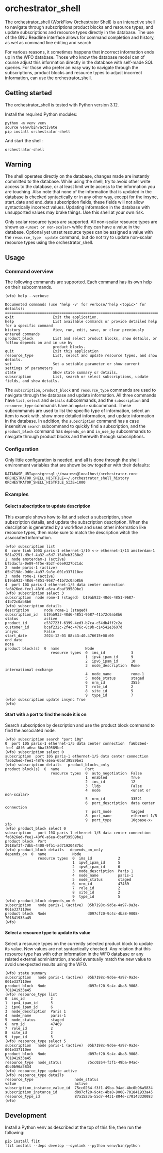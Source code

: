 # orchestrator_shell

The orchestrator_shell (WorkFlow Orchestrator Shell) is an interactive shell to navigate
through subscriptions product blocks and resource types, and update
subscriptions and resource types directly in the database. The use of the GNU
Readline interface allows for command completion and history, as wel as command
line editing and search.

For various reasons, it sometimes happens that incorrect information ends up in
the WFO database. Those who know the database model can of course adjust this
information directly in the database with self-made SQL queries. For those who
prefer an easy way to navigate through the subscriptions, product blocks and
resource types to adjust incorrect information, can use the orchestrator_shell.

## Getting started

The orchestrator_shell is tested with Python version 3.12.

Install the required Python modules:

```shell
python -m venv venv
source venv/bin/activate
pip install orchestrator-shell
```

And start the shell:

```shell
orchestrator-shell
```

## Warning

The shell operates directly on the database, changes made are instantly
committed to the database. While using the shell, try to avoid other write
access to the database, or at least limit write access to the information you
are touching. Also note that none of the information that is updated in the
database is checked syntactically or in any other way, except for the insync,
start_date and end_date subscription fields, these fields will not allow
syntactically incorrect values.  Updating information in the database with
unsupported values may brake things. Use this shell at your own risk.

Only scalar resource types are supported. All non-scalar resource types are
shown as `<unset or non-scalar>` while they can have a value in the database.
Optional yet unset resource types can be assigned a value with the
`resource_type  update` command, but do not try to update non-scalar resource
types using the orchestrator_shell.

## Usage

### Command overview

The following commands are supported. Each command has its own help on their
subcommands.

```text
(wfo) help --verbose

Documented commands (use 'help -v' for verbose/'help <topic>' for details):
======================================================================================================
exit                  Exit the application.
help                  List available commands or provide detailed help for a specific command
history               View, run, edit, save, or clear previously entered commands
product_block         List and select product blocks, show details, or follow depends on and in use by
                      product blocks.
quit                  Exit this application
resource_type         List, select and update resource types, and show details.
set                   Set a settable parameter or show current settings of parameters
state                 Show state summary or details.
subscription          List, search or select subscriptions, update fields, and show details.
```

The `subscription`, `product_block` and `resource_type` commands are used
to navigate through the database and update information. All three commands
have `list`, `select` and `details` subcommands, and the `subscription`
and `resource_type` commands have an `update` subcommand. These subcommands
are used to list the specific type of information, select an item to work with,
show more detailed information, and update information in the database. In
addition, the `subscription` command has a case insensitive `search`
subcommand to quickly find a subscription, and the `product_block` command
has `depends_on` and `in_use_by` subcommands to navigate through product
blocks and therewith through subscriptions.

### Configuration

Only little configuration is needed, and all is done through the shell
environment variables that are shown below together with their defaults:

```text
DATABASE_URI=postgresql://nwa:nwa@localhost/orchestrator-core
ORCHESTRATOR_SHELL_HISTFILE=~/.orchestrator_shell_history
ORCHESTRATOR_SHELL_HISTFILE_SIZE=1000
```

### Examples

#### Select subscription to update description

This example shows how to list and select a subscription, show subscription
details, and update the subscription description. When the description is
generated by a workflow and uses other information like resource types, then
make sure to match the description witch the associated information.

```text
(wfo) subscription list
0  core link 100G paris-1 ethernet-1/10 <-> ethernet-1/13 amsterdam-1  581a2251-d9cf-4a32-a5d7-1549eb3280e2
1  node amsterdam-1 (active)                                           bf5dacfa-0e89-4f5e-8b2f-d6e9327b21dc
2  node paris-1 (active)                                               05b7198c-9d6e-4a97-9a3e-001e337110ee
3  node rome-1 (active)                                                b19ab933-48d6-4851-9687-41b72c0ab8b6
4  port 10G paris-1 ethernet-1/5 data center connection                fa6b26ed-fee1-48f6-a6ea-6baf39589be1
(wfo) subscription select 3
subscription  node rome-1 (staged)  b19ab933-48d6-4851-9687-41b72c0ab8b6
(wfo) subscription details
description       node rome-1 (staged)
subscription_id   b19ab933-48d6-4851-9687-41b72c0ab8b6
status            active
product_id        e537723f-6399-4ed3-b7ca-c54db4ff2c2a
customer_id       bcaf232c-2f4c-476c-8c9b-c14542e3607d
insync            False
start_date        2024-12-03 08:43:40.476615+00:00
end_date
note
product block(s)  0  name            Node
                     resource types  0  ims_id            3
                                     1  ipv4_ipam_id      9
                                     2  ipv6_ipam_id      10
                                     3  node_description  Rome international exchange
                                     4  node_name         rome-1
                                     5  node_status       staged
                                     6  nrm_id            3555
                                     7  role_id           2
                                     8  site_id           5
                                     9  type_id           7
(wfo) subscription update insync True
(wfo)
```

#### Start with a port to find the node it is on

Search subscription by description and use the product block command to find
the associated node.

```text
(wfo) subscription search "port 10g"
0  port 10G paris-1 ethernet-1/5 data center connection  fa6b26ed-fee1-48f6-a6ea-6baf39589be1
(wfo) subscription select 0
subscription  port 10G paris-1 ethernet-1/5 data center connection  fa6b26ed-fee1-48f6-a6ea-6baf39589be1
(wfo) subscription details --product_blocks_only
product block(s)  0  name            Port
                     resource types  0  auto_negotiation  False
                                     1  enabled           True
                                     2  ims_id            12
                                     3  lldp              False
                                     4  node              <unset or non-scalar>
                                     5  nrm_id            33521
                                     6  port_description  data center connection
                                     7  port_mode         tagged
                                     8  port_name         ethernet-1/5
                                     9  port_type         10gbase-x-xfp
(wfo) product_block select 0
subscription   port 10G paris-1 ethernet-1/5 data center connection  fa6b26ed-fee1-48f6-a6ea-6baf39589be1
product block  Port                                                  2918af3f-7dbb-4408-9fb1-ad71920487bc
(wfo) product_block details --depends_on_only
depends_on  0  name            Node
               resource types  0  ims_id            2
                               1  ipv4_ipam_id      5
                               2  ipv6_ipam_id      6
                               3  node_description  Paris 1
                               4  node_name         paris-1
                               5  node_status       staged
                               6  nrm_id            47469
                               7  role_id           2
                               8  site_id           2
                               9  type_id           5
(wfo) product_block depends_on 0
subscription   node paris-1 (active)  05b7198c-9d6e-4a97-9a3e-001e337110ee
product block  Node                   d097cf20-9c4c-4ba8-9008-701841933a45
(wfo)
```

#### Select a resource type to update its value

Select a resource types on the currently selected product block to update its
value.  New values are not syntactically checked. Any relation that this
resource type has with other information in the WFO database or any related
external administration, should eventually match the new value to avoid
unexpected results using the WFO.

```text
(wfo) state summary
subscription   node paris-1 (active)  05b7198c-9d6e-4a97-9a3e-001e337110ee
product block  Node                   d097cf20-9c4c-4ba8-9008-701841933a45
(wfo) resource_type list
0  ims_id            2
1  ipv4_ipam_id      5
2  ipv6_ipam_id      6
3  node_description  Paris 1
4  node_name         paris-1
5  node_status       staged
6  nrm_id            47469
7  role_id           2
8  site_id           2
9  type_id           5
(wfo) resource_type select 5
subscription   node paris-1 (active)  05b7198c-9d6e-4a97-9a3e-001e337110ee
product block  Node                   d097cf20-9c4c-4ba8-9008-701841933a45
resource_type  node_status            75cc0264-f3f1-49ba-94ad-4bc0b96a5834
(wfo) resource_type update active
(wfo) resource_type details
resource_type                   node_status
value                           active
subscription_instance_value_id  75cc0264-f3f1-49ba-94ad-4bc0b96a5834
subscription_instance_id        d097cf20-9c4c-4ba8-9008-701841933a45
resource_type_id                87a1523a-55d7-4431-804e-c70143330083
(wfo)
```

## Development

Install a Python venv as described at the top of this file, then run the following:
```shell
pip install flit
flit install --deps develop --symlink --python venv/bin/python
```
